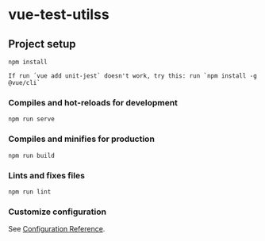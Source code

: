 # vue-test-utilss

## Project setup
```
npm install

If run ´vue add unit-jest` doesn't work, try this: run `npm install -g @vue/cli`
```

### Compiles and hot-reloads for development
```
npm run serve
```

### Compiles and minifies for production
```
npm run build
```

### Lints and fixes files
```
npm run lint
```

### Customize configuration
See [Configuration Reference](https://cli.vuejs.org/config/).
